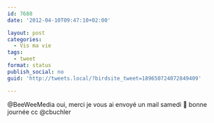 ```yaml
---
id: 7688
date: '2012-04-10T09:47:10+02:00'

layout: post
categories:
  - Vis ma vie
tags:
  - tweet
format: status
publish_social: no
guid: 'http://tweets.local/?birdsite_tweet=189650724072849409'

---
```


@BeeWeeMedia oui, merci je vous ai envoyé un mail samedi 🙂 bonne journée cc @cbuchler